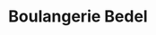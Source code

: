 ---
title: "Boulangerie Bedel"
url: /villefranche-de-lauragais/boulangerie-bedel/
shop: Bäckerei
---